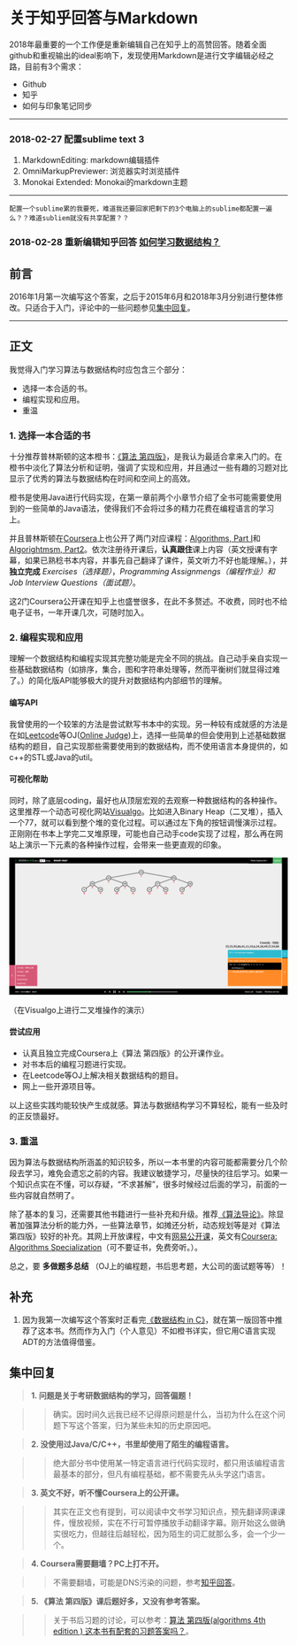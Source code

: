 # 关于知乎回答与Markdown

2018年最重要的一个工作便是重新编辑自己在知乎上的高赞回答。随着全面github和重视输出的ideal影响下，发现使用Markdown是进行文字编辑必经之路，目前有3个需求：

* Github
* 知乎
* 如何与印象笔记同步

****

### 2018-02-27 配置sublime text 3

1. MarkdownEditing: markdown编辑插件
2. OmniMarkupPreviewer: 浏览器实时浏览插件
3. Monokai Extended: Monokai的markdown主题
 
****

```
配置一个sublime累的我要死，难道我还要回家把剩下的3个电脑上的sublime都配置一遍么？？难道subliem就没有共享配置？？
```

### 2018-02-28 重新编辑知乎回答 [如何学习数据结构？](https://www.zhihu.com/question/21318658/answer/42690576)

## 前言 ##

2016年1月第一次编写这个答案，之后于2015年6月和2018年3月分别进行整体修改。只适合于入门，评论中的一些问题参见[集中回复](#集中回复)。

****

## 正文 ##

我觉得入门学习算法与数据结构时应包含三个部分：

* 选择一本合适的书。
* 编程实现和应用。
* 重温


### 1. 选择一本合适的书 ###

十分推荐普林斯顿的这本橙书：[《算法 第四版》](https://algs4.cs.princeton.edu/home/)，是我认为最适合拿来入门的。在橙书中淡化了算法分析和证明，强调了实现和应用，并且通过一些有趣的习题对比显示了优秀的算法与数据结构在时间和空间上的高效。

橙书是使用Java进行代码实现，在第一章前两个小章节介绍了全书可能需要使用到的一些简单的Java语法，使得我们不会将过多的精力花费在编程语言的学习上。

并且普林斯顿在[Coursera](https://www.coursera.org/)上也公开了两门对应课程：[Algorithms, Part I](https://www.coursera.org/learn/algorithms-part1)和[Algorightmsm, Part2](https://www.coursera.org/learn/algorithms-part2)。依次注册待开课后，**认真跟住**课上内容（英文授课有字幕，如果已熟稔书本内容，并事先自己翻译了课件，英文听力不好也能理解。），并**独立完成** *Exercises（选择题）*，*Programming Assignmengs（编程作业）*和*Job Interview Questions（面试题）*。

这2门Coursera公开课在知乎上也盛誉很多，在此不多赘述。不收费，同时也不给电子证书，一年开课几次，可随时加入。

### 2. 编程实现和应用 ###

理解一个数据结构和编程实现其完整功能是完全不同的挑战。自己动手亲自实现一些基础数据结构（如排序，集合，图和字符串处理等，然而平衡树们就显得过难了。）的简化版API能够极大的提升对数据结构内部细节的理解。

#### 编写API ####

我曾使用的一个较笨的方法是尝试默写书本中的实现。另一种较有成就感的方法是在如[Leetcode](https://leetcode.com)等OJ([Online Judge](https://baike.baidu.com/item/Online%20Judge/2397914?fr=aladdin))上，选择一些简单的但会使用到上述基础数据结构的题目，自己实现那些需要使用到的数据结构，而不使用语言本身提供的，如c++的STL或Java的util。

#### 可视化帮助 ####

同时，除了底层coding，最好也从顶层宏观的去观察一种数据结构的各种操作。这里推荐一个动态可视化网站[Visualgo](https://visualgo.net/en)。比如进入Binary Heap（二叉堆），插入一个77，就可以看到整个堆的变化过程。可以通过左下角的按钮调慢演示过程。正刚刚在书本上学完二叉堆原理，可能也自己动手code实现了过程，那么再在网站上演示一下元素的各种操作过程，会带来一些更直观的印象。

![Visualgo: Binary Heap](https://github.com/xfmeng17/zhihu/blob/master/HowToLearnDS/visualgo.png?raw=true)

（在Visualgo上进行二叉堆操作的演示）

#### 尝试应用 ####

* 认真且独立完成Coursera上《算法 第四版》的公开课作业。
* 对书本后的编程习题进行实现。
* 在Leetcode等OJ上解决相关数据结构的题目。
* 网上一些开源项目等。

以上这些实践均能较快产生成就感。算法与数据结构学习不算轻松，能有一些及时的正反馈最好。

### 3. 重温 ###

因为算法与数据结构所涵盖的知识较多，所以一本书里的内容可能都需要分几个阶段去学习，难免会遗忘之前的内容。我建议敏捷学习，尽量快的往后学习。如果一个知识点实在不懂，可以存疑，“不求甚解”，很多时候经过后面的学习，前面的一些内容就自然明了。


除了基本的复习，还需要其他书籍进行一些补充和升级。推荐[《算法导论》](https://mitpress.mit.edu/books/introduction-algorithms)。除显著加强算法分析的能力外，一些算法章节，如摊还分析，动态规划等是对《算法 第四版》较好的补充。其网上开放课程，中文有[网易公开课](http://open.163.com/special/opencourse/algorithms.html)，英文有[Coursera: Algorithms Specialization](https://www.coursera.org/specializations/algorithms)（可不要证书，免费旁听。）。

总之，要 **多做题多总结** （OJ上的编程题，书后思考题，大公司的面试题等等）！

## 补充 ##

1. 因为我第一次编写这个答案时正看完[《数据结构 in C》](https://book.douban.com/subject/1139426/)，就在第一版回答中推荐了这本书。然而作为入门（个人意见）不如橙书详实，但它用C语言实现ADT的方法值得借鉴。

## 集中回复 ##


>  __1. 问题是关于考研数据结构的学习，回答偏题！__

>> 确实。因时间久远我已经不记得原问题是什么，当初为什么在这个问题下写这个答案，归为某些未知的历史原因吧。
 
>  __2. 没使用过Java/C/C++，书里却使用了陌生的编程语言。__

>> 绝大部分书中使用某一特定语言进行代码实现时，都只用该编程语言最基本的部分，但凡有编程基础，都不需要先从头学这门语言。


>  __3. 英文不好，听不懂Coursera上的公开课。__

>> 其实在正文也有提到，可以阅读中文书学习知识点，预先翻译网课课件，慢放视频，实在不行可暂停播放手动翻译字幕。刚开始这么做确实很吃力，但越往后越轻松，因为陌生的词汇就那么多，会一个少一个。

>  __4. Coursera需要翻墙？PC上打不开。__

>> 不需要翻墙，可能是DNS污染的问题，参考[知乎回答](https://www.zhihu.com/question/29433255)。

> __5. 《算法 第四版》课后题好多，又没有参考答案。__

>> 关于书后习题的讨论，可以参考：[算法 第四版(algorithms 4th edition ) 这本书有配套的习题答案吗？](https://www.zhihu.com/question/27876056/answer/64157598)。